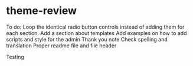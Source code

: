 # theme-review

To do:
Loop the identical radio button controls instead of adding them for each section.
Add a section about templates
Add examples on how to add scripts and style for the admin
Thank you note
Check spelling and translation
Proper readme file and file header

Testing 





